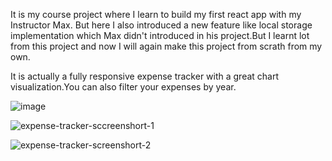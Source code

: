 It is my course project where I learn to build my first react app with my Instructor Max. But here I also introduced a new feature like local storage implementation which Max didn't introduced in his project.But I learnt lot from this project and now I will again make this project from scrath from my own. 

It is actually a fully responsive expense tracker with a great chart visualization.You can also filter your expenses by year.

![image](https://user-images.githubusercontent.com/88493369/188303899-35fa8bcf-f51c-412b-a618-171f9b71fa11.png)


![expense-tracker-sccreenshort-1](https://user-images.githubusercontent.com/88493369/188303849-ade7ffb4-cb7f-4340-8696-de0332b2bbb1.png)


![expense-tracker-screenshort-2](https://user-images.githubusercontent.com/88493369/188303852-2cf86a14-1db7-47ae-90fd-6cf1b14285f4.png)
